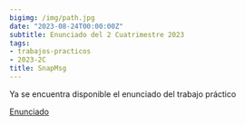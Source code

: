 ```yaml
---
bigimg: /img/path.jpg
date: "2023-08-24T00:00:00Z"
subtitle: Enunciado del 2 Cuatrimestre 2023
tags:
- trabajos-practicos
- 2023-2C
title: SnapMsg
---
```

Ya se encuentra disponible el enunciado del trabajo práctico

[Enunciado](https://ingenieria-del-software-2.github.io/tps/historico/2023/2/enunciado/)
